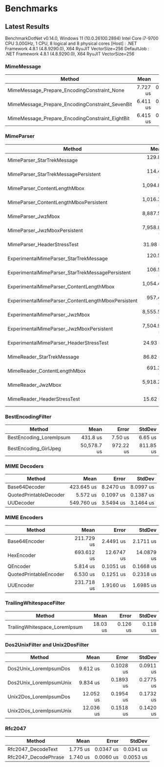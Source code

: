 # Benchmarks

## Latest Results

BenchmarkDotNet v0.14.0, Windows 11 (10.0.26100.2894)
Intel Core i7-9700 CPU 3.00GHz, 1 CPU, 8 logical and 8 physical cores
  [Host]     : .NET Framework 4.8.1 (4.8.9290.0), X64 RyuJIT VectorSize=256
  DefaultJob : .NET Framework 4.8.1 (4.8.9290.0), X64 RyuJIT VectorSize=256

### MimeMessage

| Method                                          | Mean     | Error     | StdDev    |
|------------------------------------------------ |---------:|----------:|----------:|
| MimeMessage_Prepare_EncodingConstraint_None     | 7.727 us | 0.0484 us | 0.0453 us |
| MimeMessage_Prepare_EncodingConstraint_SevenBit | 6.411 us | 0.0380 us | 0.0317 us |
| MimeMessage_Prepare_EncodingConstraint_EightBit | 6.415 us | 0.0200 us | 0.0177 us |

### MimeParser

| Method                                             | Mean        | Error     | StdDev    |
|--------------------------------------------------- |------------:|----------:|----------:|
| MimeParser_StarTrekMessage                         |   129.88 us |  2.487 us |  2.765 us |
| MimeParser_StarTrekMessagePersistent               |   114.42 us |  2.191 us |  2.050 us |
| MimeParser_ContentLengthMbox                       | 1,094.80 us |  6.510 us |  5.083 us |
| MimeParser_ContentLengthMboxPersistent             | 1,016.36 us | 15.169 us | 14.189 us |
| MimeParser_JwzMbox                                 | 8,887.55 us | 52.108 us | 43.513 us |
| MimeParser_JwzMboxPersistent                       | 7,958.80 us | 81.472 us | 76.209 us |
| MimeParser_HeaderStressTest                        |    31.98 us |  0.233 us |  0.207 us |
| ExperimentalMimeParser_StarTrekMessage             |   120.56 us |  1.018 us |  0.903 us |
| ExperimentalMimeParser_StarTrekMessagePersistent   |   106.50 us |  0.631 us |  0.527 us |
| ExperimentalMimeParser_ContentLengthMbox           | 1,054.48 us |  5.349 us |  4.466 us |
| ExperimentalMimeParser_ContentLengthMboxPersistent |   957.46 us |  5.222 us |  4.630 us |
| ExperimentalMimeParser_JwzMbox                     | 8,555.51 us | 80.363 us | 71.239 us |
| ExperimentalMimeParser_JwzMboxPersistent           | 7,504.97 us | 60.622 us | 53.740 us |
| ExperimentalMimeParser_HeaderStressTest            |    24.93 us |  0.173 us |  0.144 us |
| MimeReader_StarTrekMessage                         |    86.82 us |  1.015 us |  0.900 us |
| MimeReader_ContentLengthMbox                       |   691.30 us |  6.961 us |  6.171 us |
| MimeReader_JwzMbox                                 | 5,918.21 us | 61.377 us | 51.252 us |
| MimeReader_HeaderStressTest                        |    15.62 us |  0.081 us |  0.063 us |

### BestEncodingFilter

| Method                  | Mean        | Error     | StdDev    |
|------------------------ |------------:|----------:|----------:|
| BestEncoding_LoremIpsum |    431.8 us |   7.50 us |   6.65 us |
| BestEncoding_GirlJpeg   | 50,578.7 us | 972.22 us | 811.85 us |

### MIME Decoders

| Method                 | Mean       | Error     | StdDev    |
|----------------------- |-----------:|----------:|----------:|
| Base64Decoder          | 423.645 us | 8.2470 us | 8.0997 us |
| QuotedPrintableDecoder |   5.572 us | 0.1097 us | 0.1387 us |
| UUDecoder              | 549.760 us | 3.5494 us | 3.1464 us |

### MIME Encoders

| Method                 | Mean       | Error      | StdDev     |
|----------------------- |-----------:|-----------:|-----------:|
| Base64Encoder          | 211.729 us |  2.4491 us |  2.1711 us |
| HexEncoder             | 693.612 us | 12.6747 us | 14.0879 us |
| QEncoder               |   5.814 us |  0.1051 us |  0.1668 us |
| QuotedPrintableEncoder |   6.530 us |  0.1251 us |  0.2318 us |
| UUEncoder              | 231.718 us |  1.9160 us |  1.6985 us |

### TrailingWhitespaceFilter

| Method                        | Mean     | Error    | StdDev   |
|------------------------------ |---------:|---------:|---------:|
| TrailingWhitespace_LoremIpsum | 18.03 us | 0.126 us | 0.118 us |

### Dos2UnixFilter and Unix2DosFilter

| Method                  | Mean      | Error     | StdDev    |
|------------------------ |----------:|----------:|----------:|
| Dos2Unix_LoremIpsumDos  |  9.612 us | 0.1028 us | 0.0911 us |
| Dos2Unix_LoremIpsumUnix |  9.834 us | 0.1893 us | 0.2775 us |
| Unix2Dos_LoremIpsumDos  | 12.052 us | 0.1954 us | 0.1732 us |
| Unix2Dos_LoremIpsumUnix | 12.036 us | 0.1518 us | 0.1420 us |

### Rfc2047

| Method               | Mean     | Error     | StdDev    |
|--------------------- |---------:|----------:|----------:|
| Rfc2047_DecodeText   | 1.775 us | 0.0347 us | 0.0341 us |
| Rfc2047_DecodePhrase | 1.740 us | 0.0060 us | 0.0053 us |
